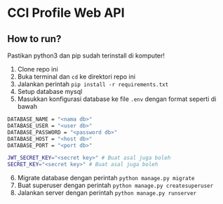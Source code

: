 # CCI Profile Web API

## How to run?

Pastikan python3 dan pip sudah terinstall di komputer!

1. Clone repo ini
2. Buka terminal dan `cd` ke direktori repo ini
3. Jalankan perintah `pip install -r requirements.txt`
4. Setup database mysql
5. Masukkan konfigurasi database ke file `.env` dengan format seperti di bawah
```bash
DATABASE_NAME = "<nama db>"
DATABASE_USER = "<user db>"
DATABASE_PASSWORD = "<password db>"
DATABASE_HOST = "<host db>"
DATABASE_PORT = "<port db>"

JWT_SECRET_KEY="<secret key>" # Buat asal juga boleh
SECRET_KEY="<secret key>" # Buat asal juga boleh
```
6. Migrate database dengan perintah `python manage.py migrate`
7. Buat superuser dengan perintah `python manage.py createsuperuser`
8. Jalankan server dengan perintah `python manage.py runserver`
